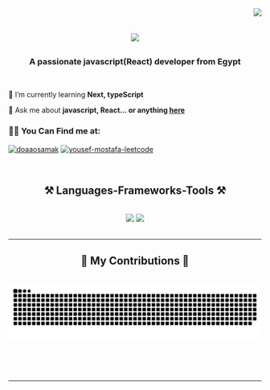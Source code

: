 
<img align="right" src="https://visitor-badge.laobi.icu/badge?page_id=yousefmostafa200.yousefmostafa200" />

<h1 align='center'>
 <img src="https://readme-typing-svg.herokuapp.com/?font=Bungee+Tint&size=35&center=true&vCenter=true&width=500&height=70&duration=4000&lines=Hi+There!+👋;+I'm+Yousef+Mostafa!;" />
</h1>

 <h3 align="center">A passionate javascript(React) developer from Egypt</h3>
 
 <br/>

<div align="left">
 
🌱 I’m currently learning **Next, typeScript**

💬 Ask me about **javascript, React... or anything [here](https://github.com/yousefmostafa200/yousefmostafa200/issues)**

 </div>

<h3 align="left">👋🏻 You Can Find me at:</h3>

<p align="left">
<a href="www.linkedin.com/in/yousef-mostafa-296472195" target="blank"><img align="center" src="https://raw.githubusercontent.com/rahuldkjain/github-profile-readme-generator/master/src/images/icons/Social/linked-in-alt.svg" alt="doaaosamak" height="30" width="40" /></a>
<a href="https://leetcode.com/u/yousefmostafa/" target="blank"><img align="center" src="https://raw.githubusercontent.com/rahuldkjain/github-profile-readme-generator/master/src/images/icons/Social/leet-code.svg" alt="yousef-mostafa-leetcode" height="30" width="40" /></a>
</p>  

<br/>

<h2 align="center">⚒️ Languages-Frameworks-Tools ⚒️</h2>
<br/>
<div align="center">
    <img src="https://skillicons.dev/icons?i=javascript,react,nextjs,typescript,redux,tailwind,bootstrap,mui" />
    <img src="https://skillicons.dev/icons?i=html,css,github,sass,git,supabase,firebase,jquery,vscode" /><br>
</div>

<br/>
<hr/>

 <div align="center">
  <h2>🐍 My Contributions 🐍</h2>
  <br>
  <img alt="snake eating my contributions" src="https://raw.githubusercontent.com/yousefmostafa200/yousefmostafa200/output/github-contribution-grid-snake.svg" />
  
  <br/><br/><br/>
</div>

<hr/>


